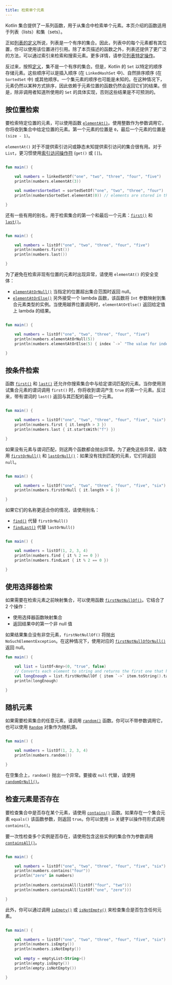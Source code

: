 ```yaml
---
title: 检索单个元素
---
```

Kotlin 集合提供了一系列函数，用于从集合中检索单个元素。本页介绍的函数适用于列表（lists）和集（sets）。

正如[列表的定义](collections-overview)所说，列表是一个有序的集合。因此，列表中的每个元素都有其位置，你可以使用该位置进行引用。除了本页描述的函数之外，列表还提供了更广泛的方法，可以通过索引来检索和搜索元素。更多详情，请参见[列表特定操作](list-operations)。

反过来，按照[定义](collections-overview)，集不是一个有序的集合。但是，Kotlin 的 `Set` 以特定的顺序存储元素。这些顺序可以是插入顺序 (在 `LinkedHashSet` 中)、自然排序顺序 (在 `SortedSet` 中) 或其他顺序。一个集元素的顺序也可能是未知的。在这种情况下，元素仍然以某种方式排序，因此依赖于元素位置的函数仍然会返回它们的结果。但是，除非调用者知道所使用的 `Set` 的具体实现，否则这些结果是不可预测的。

## 按位置检索

要检索特定位置的元素，可以使用函数 [`elementAt()`](https://kotlinlang.org/api/latest/jvm/stdlib/kotlin.collections/element-at.html)。使用整数作为参数调用它，你将收到集合中给定位置的元素。第一个元素的位置是 `0`，最后一个元素的位置是 `(size - 1)`。

`elementAt()` 对于不提供索引访问或静态未知提供索引访问的集合很有用。对于 `List`，更习惯使用[索引访问操作符](list-operations#retrieve-elements-by-index) (`get()` 或 `[]`)。

```kotlin

fun main() {

    val numbers = linkedSetOf("one", "two", "three", "four", "five")
    println(numbers.elementAt(3))    

    val numbersSortedSet = sortedSetOf("one", "two", "three", "four")
    println(numbersSortedSet.elementAt(0)) // elements are stored in the ascending order

}
```

还有一些有用的别名，用于检索集合的第一个和最后一个元素：[`first()`](https://kotlinlang.org/api/latest/jvm/stdlib/kotlin.collections/first.html) 和 [`last()`](https://kotlinlang.org/api/latest/jvm/stdlib/kotlin.collections/last.html)。

```kotlin

fun main() {

    val numbers = listOf("one", "two", "three", "four", "five")
    println(numbers.first())    
    println(numbers.last())    

}
```

为了避免在检索非现有位置的元素时出现异常，请使用 `elementAt()` 的安全变体：

* [`elementAtOrNull()`](https://kotlinlang.org/api/latest/jvm/stdlib/kotlin.collections/element-at-or-null.html) 当指定的位置超出集合范围时返回 null。
* [`elementAtOrElse()`](https://kotlinlang.org/api/latest/jvm/stdlib/kotlin.collections/element-at-or-else.html) 另外接受一个 lambda 函数，该函数将 `Int` 参数映射到集合元素类型的实例。当使用越界位置调用时，`elementAtOrElse()` 返回给定值上 lambda 的结果。

```kotlin

fun main() {

    val numbers = listOf("one", "two", "three", "four", "five")
    println(numbers.elementAtOrNull(5))
    println(numbers.elementAtOrElse(5) { index `->` "The value for index $index is undefined"})

}
```

## 按条件检索

函数 [`first()`](https://kotlinlang.org/api/latest/jvm/stdlib/kotlin.collections/first.html) 和 [`last()`](https://kotlinlang.org/api/latest/jvm/stdlib/kotlin.collections/last.html) 还允许你搜索集合中与给定谓词匹配的元素。当你使用测试集合元素的谓词调用 `first()` 时，你将收到谓词产生 `true` 的第一个元素。反过来，带有谓词的 `last()` 返回与其匹配的最后一个元素。

```kotlin

fun main() {

    val numbers = listOf("one", "two", "three", "four", "five", "six")
    println(numbers.first { it.length > 3 })
    println(numbers.last { it.startsWith("f") })

}
```

如果没有元素与谓词匹配，则这两个函数都会抛出异常。为了避免这些异常，请改用 [`firstOrNull()`](https://kotlinlang.org/api/latest/jvm/stdlib/kotlin.collections/first-or-null.html) 和 [`lastOrNull()`](https://kotlinlang.org/api/latest/jvm/stdlib/kotlin.collections/last-or-null.html)：如果没有找到匹配的元素，它们将返回 `null`。

```kotlin

fun main() {

    val numbers = listOf("one", "two", "three", "four", "five", "six")
    println(numbers.firstOrNull { it.length > 6 })

}
```

如果它们的名称更适合你的情况，请使用别名：

* [`find()`](https://kotlinlang.org/api/latest/jvm/stdlib/kotlin.collections/find.html) 代替 `firstOrNull()`
* [`findLast()`](https://kotlinlang.org/api/latest/jvm/stdlib/kotlin.collections/find-last.html) 代替 `lastOrNull()`

```kotlin

fun main() {

    val numbers = listOf(1, 2, 3, 4)
    println(numbers.find { it % 2 == 0 })
    println(numbers.findLast { it % 2 == 0 })

}
```

## 使用选择器检索

如果需要在检索元素之前映射集合，可以使用函数 [`firstNotNullOf()`](https://kotlinlang.org/api/latest/jvm/stdlib/kotlin.collections/first-not-null-of.html)。它结合了 2 个操作：
- 使用选择器函数映射集合
- 返回结果中的第一个非 null 值

如果结果集合没有非空元素，`firstNotNullOf()` 将抛出 `NoSuchElementException`。在这种情况下，使用对应的 [`firstNotNullOfOrNull()`](https://kotlinlang.org/api/latest/jvm/stdlib/kotlin.collections/first-not-null-of-or-null.html) 返回 null。

```kotlin
fun main() {

    val list = listOf<Any>(0, "true", false)
    // Converts each element to string and returns the first one that has required length
    val longEnough = list.firstNotNullOf { item `->` item.toString().takeIf { it.length >= 4 } }
    println(longEnough)

}
```

## 随机元素

如果需要检索集合的任意元素，请调用 [`random()`](https://kotlinlang.org/api/latest/jvm/stdlib/kotlin.collections/random.html) 函数。你可以不带参数调用它，也可以使用 [`Random`](https://kotlinlang.org/api/latest/jvm/stdlib/kotlin.random/-random/index.html) 对象作为随机源。

```kotlin

fun main() {

    val numbers = listOf(1, 2, 3, 4)
    println(numbers.random())

}
```

在空集合上，`random()` 抛出一个异常。要接收 `null` 代替，请使用 [`randomOrNull()`](https://kotlinlang.org/api/latest/jvm/stdlib/kotlin.collections/random-or-null.html)。

## 检查元素是否存在

要检查集合中是否存在某个元素，请使用 [`contains()`](https://kotlinlang.org/api/latest/jvm/stdlib/kotlin.collections/contains.html) 函数。如果存在一个集合元素 `equals()` 该函数参数，则返回 `true`。你可以使用 `in` 关键字以操作符形式调用 `contains()`。

要一次性检查多个实例是否存在，请使用包含这些实例的集合作为参数调用 [`containsAll()`](https://kotlinlang.org/api/latest/jvm/stdlib/kotlin.collections/contains-all.html)。

```kotlin

fun main() {

    val numbers = listOf("one", "two", "three", "four", "five", "six")
    println(numbers.contains("four"))
    println("zero" in numbers)
    
    println(numbers.containsAll(listOf("four", "two")))
    println(numbers.containsAll(listOf("one", "zero")))

}
```

此外，你可以通过调用 [`isEmpty()`](https://kotlinlang.org/api/latest/jvm/stdlib/kotlin.collections/is-empty.html) 或 [`isNotEmpty()`](https://kotlinlang.org/api/latest/jvm/stdlib/kotlin.collections/is-not-empty.html) 来检查集合是否包含任何元素。

```kotlin

fun main() {

    val numbers = listOf("one", "two", "three", "four", "five", "six")
    println(numbers.isEmpty())
    println(numbers.isNotEmpty())
    
    val empty = emptyList<String>()
    println(empty.isEmpty())
    println(empty.isNotEmpty())

}
```
